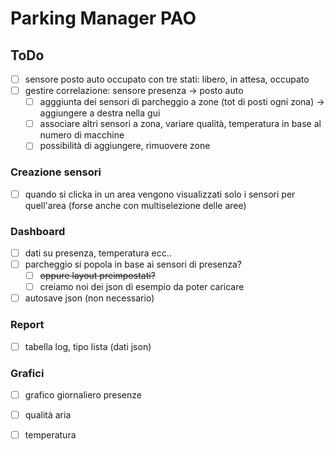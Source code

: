 # Parking Manager PAO
## ToDo
- [ ] sensore posto auto occupato con tre stati: libero, in attesa, occupato
- [ ] gestire correlazione: sensore presenza -> posto auto
  - [ ] agggiunta dei sensori di parcheggio a zone (tot di posti ogni zona) -> aggiungere a destra nella gui
  - [ ] associare altri sensori a zona, variare qualità, temperatura in base al numero di macchine
  - [ ] possibilità di aggiungere, rimuovere zone

### Creazione sensori
- [ ] quando si clicka in un area vengono visualizzati solo i sensori per quell'area (forse anche con multiselezione delle aree)

### Dashboard
- [ ] dati su presenza, temperatura ecc..
- [ ] parcheggio si popola in base ai sensori di presenza?
  - [ ] ~~oppure layout preimpostati?~~
  - [ ] creiamo noi dei json di esempio da poter caricare
- [ ] autosave json (non necessario)

### Report
- [ ] tabella log, tipo lista (dati json)

### Grafici
- [ ] grafico giornaliero presenze
- [ ] qualità aria
- [ ] temperatura
 
